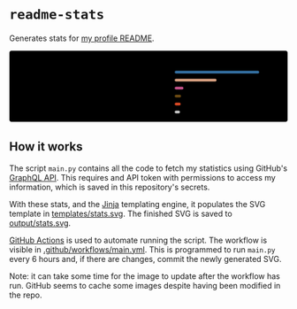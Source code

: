 # `readme-stats`

Generates stats for [my profile README].

![stats]

## How it works

The script `main.py` contains all the code to fetch my statistics using GitHub's [GraphQL API].
This requires and API token with permissions to access my information, which is saved in this repository's secrets.

With these stats, and the [Jinja] templating engine, it populates the SVG template in [templates/stats.svg](templates/stats.svg).
The finished SVG is saved to [output/stats.svg](output/stats.svg).

[GitHub Actions] is used to automate running the script.
The workflow is visible in [.github/workflows/main.yml](.github/workflows/main.yml).
This is programmed to run `main.py` every 6 hours and, if there are changes, commit the newly generated SVG.

Note: it can take some time for the image to update after the workflow has run.
GitHub seems to cache some images despite having been modified in the repo.

[my profile readme]: https://github.com/staticintlucas/staticintlucas
[stats]: output/stats.svg
[graphql api]: https://docs.github.com/en/graphql
[jinja]: https://palletsprojects.com/p/jinja/
[github actions]: https://github.com/features/actions
